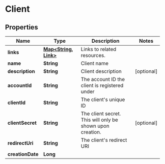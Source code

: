 

# Client


## Properties

| Name | Type | Description | Notes |
|------------ | ------------- | ------------- | -------------|
|**links** | [**Map&lt;String, Link&gt;**](Link.md) | Links to related resources. |  |
|**name** | **String** | Client name |  |
|**description** | **String** | Client description |  [optional] |
|**accountId** | **String** | The account ID the client is registered under |  |
|**clientId** | **String** | The client&#39;s unique ID |  |
|**clientSecret** | **String** | The client secret. This will only be shown upon creation. |  [optional] |
|**redirectUri** | **String** | The client&#39;s redirect URI |  |
|**creationDate** | **Long** |  |  |



